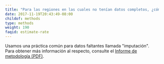 ```yaml
---
title: "Para las regiones en las cuales no tenían datos completos, ¿cómo calcularon la tasa de desalojo?"
date: 2017-11-19T20:43:49-08:00
childof: methods
type: methods
weight: 190
faqid: estimate-rate
---
```

Usamos una práctica común para datos faltantes llamada "imputación". Para obtener más información al respecto, consulte el  <a href="https://evictionlab.org/docs/Eviction_Lab_Methodology_Report_2022.pdf" target="_blank">Informe de metodología (PDF)</a>.
